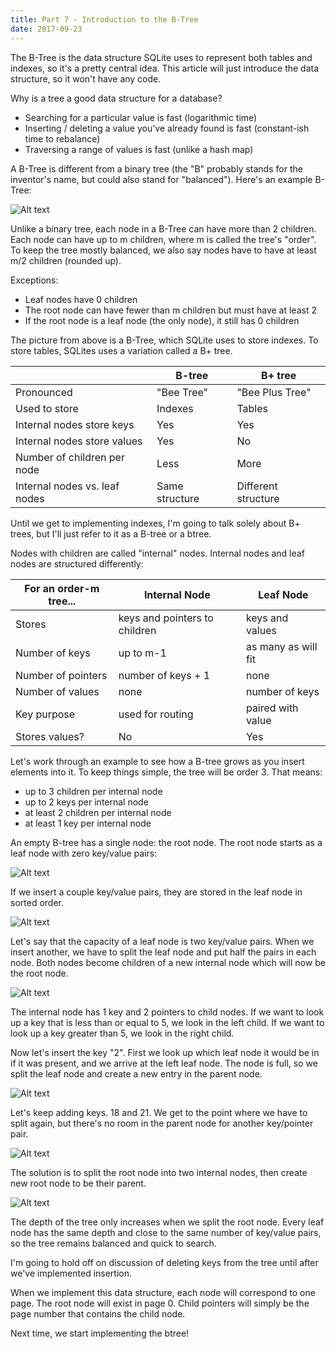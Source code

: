 ```yaml
---
title: Part 7 - Introduction to the B-Tree
date: 2017-09-23
---
```


The B-Tree is the data structure SQLite uses to represent both tables and indexes, so it's a pretty central idea. This article will just introduce the data structure, so it won't have any code.

Why is a tree a good data structure for a database?

- Searching for a particular value is fast (logarithmic time)
- Inserting / deleting a value you've already found is fast (constant-ish time to rebalance)
- Traversing a range of values is fast (unlike a hash map)

A B-Tree is different from a binary tree (the "B" probably stands for the inventor's name, but could also stand for "balanced"). Here's an example B-Tree:

![Alt text](https://github.com/cstack/db_tutorial/blob/master/assets/images/B-tree.png?raw=true "example B-Tree (https://en.wikipedia.org/wiki/File:B-tree.svg)")

Unlike a binary tree, each node in a B-Tree can have more than 2 children. Each node can have up to m children, where m is called the tree's "order". To keep the tree mostly balanced, we also say nodes have to have at least m/2 children (rounded up).

Exceptions:

- Leaf nodes have 0 children
- The root node can have fewer than m children but must have at least 2
- If the root node is a leaf node (the only node), it still has 0 children

The picture from above is a B-Tree, which SQLite uses to store indexes. To store tables, SQLites uses a variation called a B+ tree.

|                               | B-tree         | B+ tree             |
| ----------------------------- | -------------- | ------------------- |
| Pronounced                    | "Bee Tree"     | "Bee Plus Tree"     |
| Used to store                 | Indexes        | Tables              |
| Internal nodes store keys     | Yes            | Yes                 |
| Internal nodes store values   | Yes            | No                  |
| Number of children per node   | Less           | More                |
| Internal nodes vs. leaf nodes | Same structure | Different structure |

Until we get to implementing indexes, I'm going to talk solely about B+ trees, but I'll just refer to it as a B-tree or a btree.

Nodes with children are called "internal" nodes. Internal nodes and leaf nodes are structured differently:

| For an order-m tree... | Internal Node                 | Leaf Node           |
| ---------------------- | ----------------------------- | ------------------- |
| Stores                 | keys and pointers to children | keys and values     |
| Number of keys         | up to m-1                     | as many as will fit |
| Number of pointers     | number of keys + 1            | none                |
| Number of values       | none                          | number of keys      |
| Key purpose            | used for routing              | paired with value   |
| Stores values?         | No                            | Yes                 |

Let's work through an example to see how a B-tree grows as you insert elements into it. To keep things simple, the tree will be order 3. That means:

- up to 3 children per internal node
- up to 2 keys per internal node
- at least 2 children per internal node
- at least 1 key per internal node

An empty B-tree has a single node: the root node. The root node starts as a leaf node with zero key/value pairs:

![Alt text](https://github.com/cstack/db_tutorial/blob/master/assets/images/btree1.png?raw=true "empty btree")

If we insert a couple key/value pairs, they are stored in the leaf node in sorted order.

![Alt text](https://github.com/cstack/db_tutorial/blob/master/assets/images/btree2.png?raw=true "one-node btree")

Let's say that the capacity of a leaf node is two key/value pairs. When we insert another, we have to split the leaf node and put half the pairs in each node. Both nodes become children of a new internal node which will now be the root node.

![Alt text](https://github.com/cstack/db_tutorial/blob/master/assets/images/btree3.png?raw=true "two-level btree")

The internal node has 1 key and 2 pointers to child nodes. If we want to look up a key that is less than or equal to 5, we look in the left child. If we want to look up a key greater than 5, we look in the right child.

Now let's insert the key "2". First we look up which leaf node it would be in if it was present, and we arrive at the left leaf node. The node is full, so we split the leaf node and create a new entry in the parent node.

![Alt text](https://github.com/cstack/db_tutorial/blob/master/assets/images/btree4.png?raw=true "four-level btree")

Let's keep adding keys. 18 and 21. We get to the point where we have to split again, but there's no room in the parent node for another key/pointer pair.

![Alt text](https://github.com/cstack/db_tutorial/blob/master/assets/images/btree5.png?raw=true "no room in internal node")

The solution is to split the root node into two internal nodes, then create new root node to be their parent.

![Alt text](https://github.com/cstack/db_tutorial/blob/master/assets/images/btree6.png?raw=true "three-level btree")

The depth of the tree only increases when we split the root node. Every leaf node has the same depth and close to the same number of key/value pairs, so the tree remains balanced and quick to search.

I'm going to hold off on discussion of deleting keys from the tree until after we've implemented insertion.

When we implement this data structure, each node will correspond to one page. The root node will exist in page 0. Child pointers will simply be the page number that contains the child node.

Next time, we start implementing the btree!
